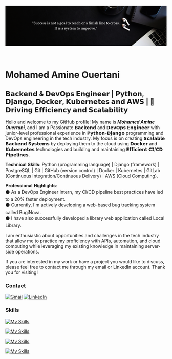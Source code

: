 ![Design and Development](https://github.com/Mohamed-Amine-Ouertani/Mohamed-Amine-Ouertani/blob/main/hello%20(1).png)

<br>

Mohamed Amine Ouertani
==============================================================================================================================================


𝗕𝗮𝗰𝗸𝗲𝗻𝗱 & 𝗗𝗲𝘃𝗢𝗽𝘀 𝗘𝗻𝗴𝗶𝗻𝗲𝗲𝗿 | 𝗣𝘆𝘁𝗵𝗼𝗻, 𝗗𝗷𝗮𝗻𝗴𝗼, 𝗗𝗼𝗰𝗸𝗲𝗿, 𝗞𝘂𝗯𝗲𝗿𝗻𝗲𝘁𝗲𝘀 𝗮𝗻𝗱 𝗔𝗪𝗦 | 🚀𝗗𝗿𝗶𝘃𝗶𝗻𝗴 𝗘𝗳𝗳𝗶𝗰𝗶𝗲𝗻𝗰𝘆 𝗮𝗻𝗱 𝗦𝗰𝗮𝗹𝗮𝗯𝗶𝗹𝗶𝘁𝘆
-----------------------------------------------------------------------------------------------------------

<strong>H</strong>ello and welcome to my GitHub profile! My name is <strong><em>Mohamed Amine Ouertani</em></strong>, and I am a Passionate 𝗕𝗮𝗰𝗸𝗲𝗻𝗱 and 𝗗𝗲𝘃𝗢𝗽𝘀 𝗘𝗻𝗴𝗶𝗻𝗲𝗲𝗿 with junior-level professional experience in 𝗣𝘆𝘁𝗵𝗼𝗻-𝗗𝗷𝗮𝗻𝗴𝗼 programming and DevOps engineering in the tech industry. My focus is on creating 𝗦𝗰𝗮𝗹𝗮𝗯𝗹𝗲 𝗕𝗮𝗰𝗸𝗲𝗻𝗱 𝗦𝘆𝘀𝘁𝗲𝗺𝘀 by deploying them to the cloud using 𝗗𝗼𝗰𝗸𝗲𝗿 and 𝗞𝘂𝗯𝗲𝗿𝗻𝗲𝘁𝗲𝘀 technologies and building and maintaining 𝗘𝗳𝗳𝗶𝗰𝗶𝗲𝗻𝘁 𝗖𝗜/𝗖𝗗 𝗣𝗶𝗽𝗲𝗹𝗶𝗻𝗲𝘀.

𝐓𝐞𝐜𝐡𝐧𝐢𝐜𝐚𝐥 𝐒𝐤𝐢𝐥𝐥𝐬: Python (programming language) | Django (framework) | PostgreSQL | Git | GitHub (version control) | Docker | Kubernetes | GitLab (Continuous Integration/Continuous Delivery) | AWS (Cloud Computing).

𝐏𝐫𝐨𝐟𝐞𝐬𝐬𝐢𝐨𝐧𝐚𝐥 𝐇𝐢𝐠𝐡𝐥𝐢𝐠𝐡𝐭𝐬:<br>
⚫ As a DevOps Engineer Intern, my CI/CD pipeline best practices have led to a 20% faster deployment.<br>
⚫ Currently, I'm actively developing a web-based bug tracking system called BugiNova.<br>
⚫ I have also successfully developed a library web application called Local Library.<br>

I am enthusiastic about opportunities and challenges in the tech industry that allow me to practice my proficiency with APIs, automation, and cloud computing while leveraging my existing knowledge in maintaining server-side operations.

If you are interested in my work or have a project you would like to discuss, please feel free to contact me through my email or LinkedIn account.
Thank you for visiting!

### Contact

[![Gmail](https://img.shields.io/badge/Gmail-D14836?style=for-the-badge&logo=gmail&logoColor=white)](mailto:ouertani.m.amine@gmail.com)
[![LinkedIn](https://img.shields.io/badge/linkedin-%230077B5.svg?style=for-the-badge&logo=linkedin&logoColor=white)](https://www.linkedin.com/in/mohamed-ouerteni)

### Skills

[![My Skills](https://skillicons.dev/icons?i=py,django,postgres&theme=dark)](https://skillicons.dev)

[![My Skills](https://skillicons.dev/icons?i=aws,kubernetes,docker&theme=dark)](https://skillicons.dev)

[![My Skills](https://skillicons.dev/icons?i=git,github,gitlab&theme=dark)](https://skillicons.dev)

[![My Skills](https://skillicons.dev/icons?i=redis&theme=dark)](https://skillicons.dev)



